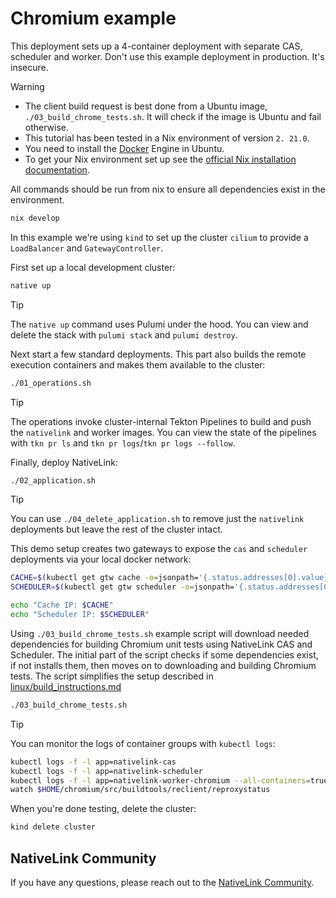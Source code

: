 # Chromium example

This deployment sets up a 4-container deployment with separate CAS, scheduler
and worker. Don't use this example deployment in production. It's insecure.

> [!WARNING]
> - The client build request is best done from a Ubuntu image, `./03_build_chrome_tests.sh`. It will check if the image is Ubuntu and
> fail otherwise.
> - This tutorial has been tested in a Nix environment of version `2.
> 21.0`.
> - You need to install the [Docker](https://docs.docker.com/engine/install/ubuntu/) Engine in Ubuntu.
> - To get your Nix environment set up see the [official Nix installation documentation](https://nix.dev/install-nix).

All commands should be run from nix to ensure all dependencies exist in the environment.

```bash
nix develop
```

In this example we're using `kind` to set up the cluster `cilium` to provide a
`LoadBalancer` and `GatewayController`.

First set up a local development cluster:

```bash
native up
```

> [!TIP]
> The `native up` command uses Pulumi under the hood. You can view and delete
> the stack with `pulumi stack` and `pulumi destroy`.

Next start a few standard deployments. This part also builds the remote
execution containers and makes them available to the cluster:

```bash
./01_operations.sh
```

> [!TIP]
> The operations invoke cluster-internal Tekton Pipelines to build and push the
> `nativelink` and worker images. You can view the state of the pipelines with
> `tkn pr ls` and `tkn pr logs`/`tkn pr logs --follow`.

Finally, deploy NativeLink:

```bash
./02_application.sh
```

> [!TIP]
> You can use `./04_delete_application.sh` to remove just the `nativelink`
> deployments but leave the rest of the cluster intact.

This demo setup creates two gateways to expose the `cas` and `scheduler`
deployments via your local docker network:

```bash
CACHE=$(kubectl get gtw cache -o=jsonpath='{.status.addresses[0].value}')
SCHEDULER=$(kubectl get gtw scheduler -o=jsonpath='{.status.addresses[0].value}')

echo "Cache IP: $CACHE"
echo "Scheduler IP: $SCHEDULER"
```

Using `./03_build_chrome_tests.sh` example script will download needed dependencies
for building Chromium unit tests using NativeLink CAS and Scheduler. The initial part
of the script checks if some dependencies exist, if not installs them, then moves on
to downloading and building Chromium tests. The script simplifies the setup described
in [linux/build_instructions.md](https://chromium.googlesource.com/chromium/src/+/main/docs/linux/build_instructions.md)

```bash
./03_build_chrome_tests.sh
```

> [!TIP]
> You can monitor the logs of container groups with `kubectl logs`:
> ```bash
> kubectl logs -f -l app=nativelink-cas
> kubectl logs -f -l app=nativelink-scheduler
> kubectl logs -f -l app=nativelink-worker-chromium --all-containers=true
> watch $HOME/chromium/src/buildtools/reclient/reproxystatus
> ```

When you're done testing, delete the cluster:

```bash
kind delete cluster
```
## NativeLink Community
If you have any questions, please reach out to the [NativeLink Community](https://join.slack.com/t/nativelink/shared_invite/zt-2i2mipfr5-lZAEeWYEy4Eru94b3IOcdg).
